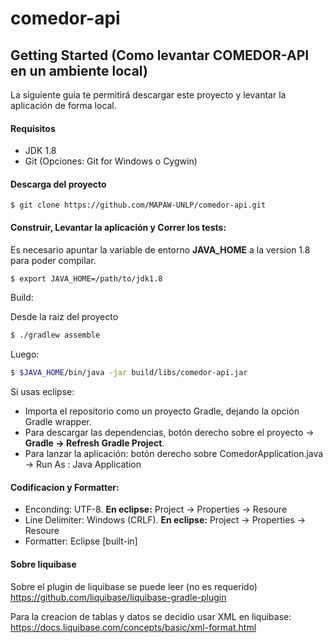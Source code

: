 # comedor-api

## Getting Started (Como levantar COMEDOR-API en un ambiente local)

La siguiente guía te permitirá descargar este proyecto y levantar la aplicación de forma local.

#### Requisitos

* JDK 1.8 
* Git (Opciones: Git for Windows o Cygwin)

#### Descarga del proyecto


```git
$ git clone https://github.com/MAPAW-UNLP/comedor-api.git
```


#### Construir, Levantar la aplicación y Correr los tests:

Es necesario apuntar la variable de entorno **JAVA_HOME** a la version 1.8 para poder compilar.

```bash
$ export JAVA_HOME=/path/to/jdk1.8
```

Build:

Desde la raiz del proyecto 

```bash
$ ./gradlew assemble
```

Luego:  

```bash
$ $JAVA_HOME/bin/java -jar build/libs/comedor-api.jar
```

Si usas eclipse:

* Importa el repositorio como un proyecto Gradle, dejando la opción Gradle wrapper.
* Para descargar las dependencias, botón derecho sobre el proyecto -> **Gradle -> Refresh Gradle Project**.
* Para lanzar la aplicación:  botón derecho sobre ComedorApplication.java -> Run As : Java Application

#### Codificacion y Formatter:

* Enconding: UTF-8. **En eclipse:** Project -> Properties -> Resoure
* Line Delimiter: Windows (CRLF). **En eclipse:** Project -> Properties -> Resoure
* Formatter: Eclipse [built-in]

#### Sobre liquibase

Sobre el plugin de liquibase se puede leer (no es requerido) https://github.com/liquibase/liquibase-gradle-plugin

Para la creacion de tablas y datos se decidio usar XML en liquibase: https://docs.liquibase.com/concepts/basic/xml-format.html

